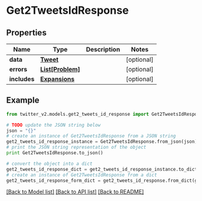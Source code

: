 # Get2TweetsIdResponse


## Properties
Name | Type | Description | Notes
------------ | ------------- | ------------- | -------------
**data** | [**Tweet**](Tweet.md) |  | [optional] 
**errors** | [**List[Problem]**](Problem.md) |  | [optional] 
**includes** | [**Expansions**](Expansions.md) |  | [optional] 

## Example

```python
from twitter_v2.models.get2_tweets_id_response import Get2TweetsIdResponse

# TODO update the JSON string below
json = "{}"
# create an instance of Get2TweetsIdResponse from a JSON string
get2_tweets_id_response_instance = Get2TweetsIdResponse.from_json(json)
# print the JSON string representation of the object
print Get2TweetsIdResponse.to_json()

# convert the object into a dict
get2_tweets_id_response_dict = get2_tweets_id_response_instance.to_dict()
# create an instance of Get2TweetsIdResponse from a dict
get2_tweets_id_response_form_dict = get2_tweets_id_response.from_dict(get2_tweets_id_response_dict)
```
[[Back to Model list]](../README.md#documentation-for-models) [[Back to API list]](../README.md#documentation-for-api-endpoints) [[Back to README]](../README.md)


